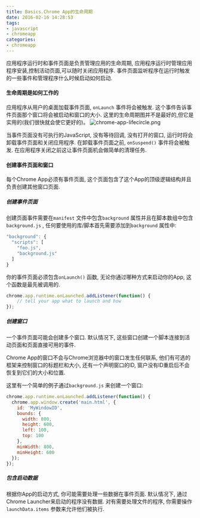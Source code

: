 ```yaml
---
title: Basics.Chrome App的生命周期
date: 2016-02-16 14:28:53
tags:
- javascript
- chromeapp
categories:
- chromeapp
---
```


应用程序运行时和事件页面是负责管理应用的生命周期, 应用程序运行时管理应用程序安装,控制活动页面,可以随时关闭应用程序. 事件页面监听程序在运行时触发的一些事件和管理程序什么时候启动如何启动.

#### 生命周期是如何工作的
应用程序从用户的桌面加载事件页面, `onLaunch` 事件将会被触发. 这个事件告诉事件页面那个窗口将会被启动和窗口的大小. 这里的生命周期图并不是最好的,但它是实用的(我们很快就会使它更好的)。
![chrome-app-lifecircle.png](/images/chrome-app-lifecycle.png)

当事件页面没有可执行的JavaScript, 没有等待回调, 没有打开的窗口, 运行时将会卸载事件页面和关闭应用程序. 在卸载事件页面之前, `onSuspend()` 事件将会被触发. 在应用程序关闭之前这让事件页面机会做简单的清理任务.

<!--more-->

#### 创建事件页面和窗口
每个Chrome App必须有事件页面, 这个页面包含了这个App的顶级逻辑结构并且负责创建其他窗口页面.

##### 创建事件页面
创建页面事件需要在`manifest` 文件中包含`background` 属性并且在脚本数组中包含`background.js` , 任何要使用的库/脚本首先需要添加到`background` 属性中:

```javascript
"background": {
  "scripts": [
    "foo.js",
    "background.js"
  ]
}
```

你的事件页面必须包含`onLaunch()` 函数, 无论你通过哪种方式来启动你的App, 这个函数是最先被调用的.

```javascript
chrome.app.runtime.onLaunched.addListener(function() {
	// tell your app what to launch and how
});
```

##### 创建窗口
一个事件页面可能会创建多个窗口.  默认情况下, 这些窗口创建一个脚本连接到活动页面和页面直接可用的事件.

Chrome App的窗口不会与Chrome浏览器中的窗口发生任何联系, 他们有可选的框架来控制窗口的标题栏和大小, 还有一个声明窗口的ID, 窗户没有ID重启后不会恢复到它们的大小和位置.

这里有一个简单的例子通过`background.js` 来创建一个窗口:

```javascript
chrome.app.runtime.onLaunched.addListener(function() {
  chrome.app.window.create('main.html', {
    id: 'MyWindowID',
    bounds: {
      width: 800,
      height: 600,
      left: 100,
      top: 100
    },
    minWidth: 800,
    minHeight: 600
  });
});
```

##### 包含启动数据
根据你App的启动方式, 你可能需要处理一些数据在事件页面. 默认情况下, 通过Chrome Launcher来启动的程序没有数据. 对有需要处理文件的程序, 你需要操作`launchData.items` 参数来允许他们被执行.
